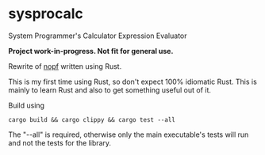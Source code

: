 # sysprocalc
System Programmer's Calculator Expression Evaluator

**Project work-in-progress. Not fit for general use.**

Rewrite of [nopf](https://github.com/Teknomancer/nopf) written using Rust.

This is my first time using Rust, so don't expect 100% idiomatic Rust. This is mainly to learn Rust and also to get something useful out of it.

Build using
```
cargo build && cargo clippy && cargo test --all
```

The "--all" is required, otherwise only the main executable's tests will run and not the tests for the library.

